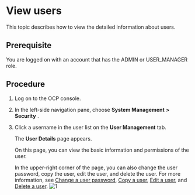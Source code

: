 View users 
===============================

This topic describes how to view the detailed information about users. 

**Prerequisite** 
-------------------------------------

You are logged on with an account that has the ADMIN or USER_MANAGER role.

Procedure 
------------------------------

1. Log on to the OCP console.

   

2. In the left-side navigation pane, choose **System Management** **\>** **Security** .

   

3. Click a username in the user list on the **User Management** tab. 

   The **User Details** page appears. 

   On this page, you can view the basic information and permissions of the user. 

   In the upper-right corner of the page, you can also change the user password, copy the user, edit the user, and delete the user. For more information, see [Change a user password](9.change-user-password.md), [Copy a user](8.copy-user.md), [Edit a user](7.edit-a-user.md), and [Delete a user](10.delete-a-user.md). ![1](https://help-static-aliyun-doc.aliyuncs.com/assets/img/en-US/4114306461/p384463.png)
   






